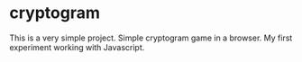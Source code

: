 # cryptogram
This is a very simple project. Simple cryptogram game in a browser. My first experiment working with Javascript.
